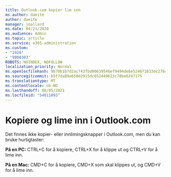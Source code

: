 ```yaml
---
title: Outlook.com kopier lim inn
ms.author: daeite
author: daeite
manager: joallard
ms.date: 04/21/2020
ms.audience: Admin
ms.topic: article
ms.service: o365-administration
ms.custom:
- "1920"
- "9000303"
ROBOTS: NOINDEX, NOFOLLOW
localization_priority: Normal
ms.openlocfilehash: 9b70b1b7d2ac743fbd80639546ef9494de8e524071833dc276403391c560bb6a
ms.sourcegitcommit: b5f7da89a650d2915dc652449623c78be6247175
ms.translationtype: MT
ms.contentlocale: nb-NO
ms.lasthandoff: 08/05/2021
ms.locfileid: "54011093"
---
```

# <a name="copy-and-paste-in-outlookcom"></a>Kopiere og lime inn i Outlook.com

Det finnes ikke kopier- eller innlimingsknapper i Outlook.com, men du kan bruke hurtigtaster:

**På en PC:** CTRL+C for å kopiere, CTRL+X for å klippe ut og CTRL+V for å lime inn.

**På en Mac:** CMD+C for å kopiere, CMD+X som skal klippes ut, og CMD+V for å lime inn.